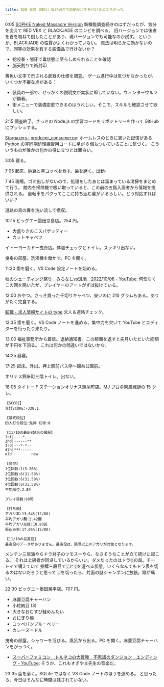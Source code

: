 ```yaml
---
title: 928 日目（晴れ）負け過ぎて返納金に手を付けるところだった
---
```


0:05 [SOPHIE Naked Massacre Version][dtp22b] 新機能調査続きのはずだったが、気分を変えて
RED VEX と BLACKJADE のコンビを調べる。
旧バージョンでは後者を首を刎ねて倒したことがあり、現バージョンでも可能なのか試す。
というか、BLACKJADE の性質がよくわかっていない。
魔法は明らかに効かないので、同等の効果を有する装備品で行けないか？

* 蛇咬拳・闇牙で毒状態に至らしめられることを確認
* 脳天割りで術封印

黄色い文字で示される武器の仕様を調査。
ゲーム進行中は気づかなかったが、いくつか不審な点がある：

* 装具の一部で、せっかくの説明文が実状に即していない。ウィンターウルフが顕著。
* 街メニューで装備変更できるのはうれしい。そこで、スキルも確認させて欲しい。

2:15 調査終了。さっきの Node.js の学習コードをリポジトリーを作って GitHub にプッシュする。

[Stargazers · producer_consumer.py](https://gist.github.com/showa-yojyo/4ed200d4c41f496a45a7af2612912df3/stargazers):
ホームレスのときに書いた記憶がある Python の非同期処理練習用コードに星が 8 個もついていることに気づく。
こういうものが誰かの何かの役に立つとは面白い。

3:05 寝る。

7:05 起床。納豆と黒コッペを食す。歯を磨く。出勤。

7:45 現場。ゴミ出しがないので、処理をしたあとは溜まっている清掃をまとめて行う。
館内を掃除機で吸い取っていると、この前の五階入居者から情報を提供される。
自転車をパクってここに持ち込む輩がいるらしい。どう対応すればいい？

道路の鳥の糞を洗い流して撤収。

10:15 ビッグエー墨田京島店。254 円。

* 大盛りきのこスパゲッティー
* カットキャベツ

イトーヨーカドー曳舟店。体温チェックとトイレ。スッキリ出ない。

曳舟の部屋。洗濯機を働かす。PC を開く。

11:20 歯を磨く。VS Code 設定ノートを始める。

[秋のシューティング祭り　みちなしvs斑鳩　2022/10/06 - YouTube](https://www.youtube.com/watch?v=Y9hNgZ1b9Pk):
何気なくこの回を開いたが、プレイヤーのアートがずば抜けている。

12:00 おやつ。さっき買った千切りキャベツ、安いのに 210 グラムもある。ありがたく完食する。

[転職・求人情報サイトの type](https://type.jp/) 求人＆連絡チェック。

12:35 歯を磨く。VS Code ノートを進める。集中力を欠いて YouTube とエディターを行ったり来たり。

13:00 福祉事務所から着信。返納通知書。この額面を返すと先月いただいた総額が千円を下回る。
これは何かの間違いではないかな。

14:25 昼寝。

17:25 起床。外出。押上駅前バス停～錦糸公園前。

オリナス錦糸町三階トイレ。出ない。

18:05 タイトー F ステーションオリナス錦糸町店。MJ プロ卓東風戦謎の 15 クレ。

```text
【SCORE】
合計SCORE:-338.1

【最終段位】
四人打ち段位:鬼神 幻球:8

【11/10の最新8試合の履歴】
1st|----*---
2nd|------**
3rd|---*-*--
4th|***-----
old         new

【順位】
1位回数:1(5.26%)
2位回数:6(31.58%)
3位回数:6(31.58%)
4位回数:6(31.58%)
平均順位:2.89

プレイ局数:88局

【打ち筋】
アガリ率:13.64%(12/88)
平均アガリ翻:2.42翻
平均アガリ巡目:10.83巡
振込み率:17.05%(15/88)

【11/10の最高役】
最高役のデータがありません。最高役は、跳満以上のアガリが対象となります。
```

メンチン三倍満やらドラ対子のツモスーやら、なさそうなことが立て続けに起こる。
それは上級者が同卓しているからいい。ダメだったのはドラ&#x1F00B;の局。チートイで構えていて
捨牌三段目で&#x1F007;と&#x1F00A;を選べる状態。いくらなんでもドラ表を切るのはないだろうと思って
&#x1F007;を切ったら、対面の謎シャンポンに放銃。頭が痛い。

22:30 ビッグエー墨田業平店。707 円。

* 麻婆豆腐チャーハン
* 小粒納豆 (3)
* 大きなおむすび鮭めんたい
* おにぎり梅
* コッペパンブルーベリー
* カレーヌードル

曳舟の部屋。シャワーを浴びる。風呂から出る。PC を開く。麻婆豆腐チャーハンをがっつく。

* [スーパーファミコン　トルネコの大冒険　不思議のダンジョン　エンディング - YouTube](https://www.youtube.com/watch?v=ONI--caXsQM):
  そうか、これもすぎやま先生の音楽だ。

23:35 歯を磨く。SQLite ではなく VS Code ノートのほうを進める。
と思ったら、今日はそんなに時間は残されていない。

[dtp22b]: https://www.dlsite.com/maniax/work/=/product_id/RJ424807/
